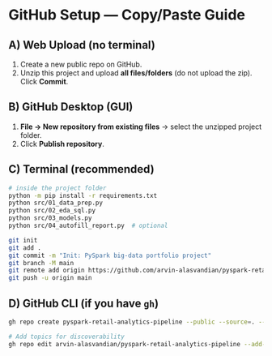 # GitHub Setup — Copy/Paste Guide

## A) Web Upload (no terminal)
1. Create a new public repo on GitHub.
2. Unzip this project and upload **all files/folders** (do not upload the zip). Click **Commit**.

## B) GitHub Desktop (GUI)
1. **File → New repository from existing files** → select the unzipped project folder.
2. Click **Publish repository**.

## C) Terminal (recommended)
```bash
# inside the project folder
python -m pip install -r requirements.txt
python src/01_data_prep.py
python src/02_eda_sql.py
python src/03_models.py
python src/04_autofill_report.py  # optional

git init
git add .
git commit -m "Init: PySpark big-data portfolio project"
git branch -M main
git remote add origin https://github.com/arvin-alasvandian/pyspark-retail-analytics-pipeline.git
git push -u origin main
```

## D) GitHub CLI (if you have `gh`)
```bash
gh repo create pyspark-retail-analytics-pipeline --public --source=. --remote=origin --push   --description "End-to-end PySpark pipeline: data cleaning, EDA, Spark SQL, and MLlib models with saved figures/metrics."

# Add topics for discoverability
gh repo edit arvin-alasvandian/pyspark-retail-analytics-pipeline --add-topic pyspark --add-topic spark --add-topic big-data   --add-topic mllib --add-topic data-science --add-topic portfolio --add-topic retail-analytics
```
